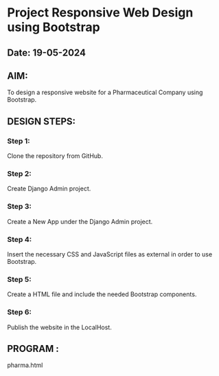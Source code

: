 # Project Responsive Web Design using Bootstrap
## Date: 19-05-2024

## AIM:
To design a responsive website for a Pharmaceutical Company using Bootstrap.


## DESIGN STEPS:

### Step 1:
Clone the repository from GitHub.

### Step 2:
Create Django Admin project.

### Step 3:
Create a New App under the Django Admin project.

### Step 4:
Insert the necessary CSS and JavaScript files as external in order to use Bootstrap.

### Step 5:
Create a HTML file and include the needed Bootstrap components.

### Step 6:
Publish the website in the LocalHost.



## PROGRAM :

pharma.html
<!DOCTYPE html>
<html lang="en">

<head>
    <title>Bootstrap Example</title>
    <meta charset="utf-8" />
    <meta name="viewport" 
          content="width=device-width, initial-scale=1" />
    <link rel="stylesheet" 
          href=
"https://maxcdn.bootstrapcdn.com/bootstrap/3.4.0/css/bootstrap.min.css" />
    <script src=
"https://ajax.googleapis.com/ajax/libs/jquery/3.4.1/jquery.min.js">

    </script>
    <script src=
"https://maxcdn.bootstrapcdn.com/bootstrap/3.4.0/js/bootstrap.min.js">

    </script>
    <style>
      .container{
        margin-top: 70px;
      }
      #ma{
        margin-left: 60px;
      }
      .pa{
        margin-top: 290px;
      }
    
    </style>
</head>

<body bgcolor="whitesmoke">
    <nav class="navbar navbar-default">
        <div class="container-fluid">
            <div class="navbar-header">
                <a class="navbar-brand" href="#">
                    Ibrahim Pharmatical</a>
            </div>
            <ul class="nav navbar-nav">
                <li class="active">
                    <a href="pharma.html">Home</a>
                </li>
                <li>
                    <a href="people.html">People</a>
                </li>
                <li>
                    <a href="product.html">Product</a>
                </li>
                <li>
                    <a href="contact.html">Contact Us</a>
                </li>
                <li>
                  <a class="btn btn-primary" id="l">Sign Up</a>
                </li>
                <li>
                  <a id="s">Login</a>
                </li>
            </ul>
        </div>
    </nav>
    <div class="container" align="middle">
      <h1 style="color:rgb(225, 116, 28)" id="ma">Ibrahim Pharmatical</h1>
      <div class="card" style="width:200px">
          <img class="card-img-top" src=
"pharma(1).jpeg"
              alt="" style="width:300px;" height="300px;">
          <div class="card-body">
              <h4 class="card-title">Our Customer</h4>
              <p class="card-text">
                  Stay Healthy And with Lovely Life
              </p>


              <a href="#" class="btn btn-primary">
                  See Profile
              </a>
          </div>
      </div>
  </div>
</body>
<div bgcolor="aquamarine">
<footer class="pa" align="middle">
  Ibrahim Fedah@(212223240056)
</footer>
</div>
</html>

people.html

<!DOCTYPE html>
<html lang="en">

<head>
    <title>Bootstrap Example</title>
    <meta charset="utf-8" />
    <meta name="viewport" 
          content="width=device-width, initial-scale=1" />
    <link rel="stylesheet" 
          href=
"https://maxcdn.bootstrapcdn.com/bootstrap/3.4.0/css/bootstrap.min.css" />
    <script src=
"https://ajax.googleapis.com/ajax/libs/jquery/3.4.1/jquery.min.js">

    </script>
    <script src=
"https://maxcdn.bootstrapcdn.com/bootstrap/3.4.0/js/bootstrap.min.js">

    </script>
</head>

<body background="vecteezy_abstract-simple-wave-blue-vector-background_11020190.jpg">
    <nav class="navbar navbar-default">
        <div class="container-fluid">
            <div class="navbar-header">
                <a class="navbar-brand" href="#">
                    Ibrahim Pharmatical</a>
            </div>
            <ul class="nav navbar-nav">
                <li class="active">
                    <a href="pharma.html">Home</a>
                </li>
                <li>
                    <a href="people.html">People</a>
                </li>
                <li>
                    <a href="product.html">Product</a>
                </li>
                <li>
                    <a href="contact.html">Contact Us</a>
                </li>
            </ul>
        </div>
    </nav>
    <section class="testimonial">
        <div class="container">
            <div class="testi_slider owl-carousel owl-theme">
                <div class="item">
                    <div class="testi_item">
                        <div class="testimonial_image">
                            <img src="images.jpeg" alt="" height="200px" width="280px">
                        </div>
                        <div class="testi_item_content">
                            <h4>- Dr.Adam Gilchrist -</h4>       
                            <img src="pharmat.jpeg" alt="">
                        <div class="testi_item_content">
                            <h4>- Dr. Suzanne Holroyd -</h4>         
                        </div>
                    </div>
                </div>
            </div>
        </div>
        </div>
    </section>
  
    
</body>

product.html

<!DOCTYPE html>
<html lang="en">

<head>
    <title>Bootstrap Example</title>
    <meta charset="utf-8" />
    <meta name="viewport" 
          content="width=device-width, initial-scale=1" />
    <link rel="stylesheet" 
          href=
"https://maxcdn.bootstrapcdn.com/bootstrap/3.4.0/css/bootstrap.min.css" />
    <script src=
"https://ajax.googleapis.com/ajax/libs/jquery/3.4.1/jquery.min.js">

    </script>
    <script src=
"https://maxcdn.bootstrapcdn.com/bootstrap/3.4.0/js/bootstrap.min.js">

    </script>
    <style>
        .pa{
        margin-top: 540px;
      }
    </style>
</head>

<body background="vecteezy_abstract-simple-wave-blue-vector-background_11020190.jpg">
    <nav class="navbar navbar-default">
        <div class="container-fluid">
            <div class="navbar-header">
                <a class="navbar-brand" href="#">
                    Ibrahim Pharmatical</a>
            </div>
            <ul class="nav navbar-nav">
                <li class="active">
                    <a href="pharma.html">Home</a>
                </li>
                <li>
                    <a href="people.html">People</a>
                </li>
                <li>
                    <a href="product.html">Product</a>
                </li>
                <li>
                    <a href="contact.html">Contact Us</a>
                </li>
            </ul>
        </div>
    </nav>
    <div>
        <div class="container" style="color:rgb(129, 24, 221)">
            <h1>Ibrahim Pharmatical</h1>
        </div>
        <div class="container">
            <h4>Type of pharmaticals</h4>
        </div>
        <div class="container">
            <div class="row">
                <div class="col-md-3">
                    <div class="dropdown">
                        <button class="btn btn-warning dropdown-toggle"
                            type="button" data-toggle="dropdown">
                            Subash Pharmaticals
                            <span class="caret"></span>
                        </button>
                        <ul class="dropdown-menu">
                            <li class="dropdown-header container">
                                <b>Biological</b>
                            </li>
                            <li><a href="#">Bacteria</a></li>
                            <li><a href="#">Animal Cell</a></li>
                            <li><a href="#">Plant Cell</a></li>
                            <li class="divider"></li>
                            <li class="dropdown-header container">
                                <b>Chemical</b>
                            </li>
                            <li><a href="#">Acetone</a></li>
                            <li><a href="#">Hydro</a></li>
                            <li><a href="#">Chlorine</a></li>
                        </ul>
                    </div>
                </div>
            </div>
        </div>
    </div>
    <br>
    <br>
    <div>
        <p align="middle"><b><i><h3>A pharmaceutical is any kind of drug used for medicinal purposes, like cough syrup or sleeping pills.<br>
            You may have heard of a pharmacy, which is a place where you can buy medicinal drugs, or a pharmacist,<br>
            which is a person who prepares those drugs.</h3></i></b></p>
    </div>
    <div bgcolor="aqua">
        <footer class="pa" align="middle">
            Ibrahim Fedah@(212223240056)
        </footer>
        </div>
</body>

contact.html

<!DOCTYPE html>
<html lang="en">

<head>
    <title>Bootstrap Example</title>
    <meta charset="utf-8" />
    <meta name="viewport" 
          content="width=device-width, initial-scale=1" />
    <link rel="stylesheet" 
          href=
"https://maxcdn.bootstrapcdn.com/bootstrap/3.4.0/css/bootstrap.min.css" />
    <script src=
"https://ajax.googleapis.com/ajax/libs/jquery/3.4.1/jquery.min.js">

    </script>
    <script src=
"https://maxcdn.bootstrapcdn.com/bootstrap/3.4.0/js/bootstrap.min.js">

    </script>
</head>

<body background="vecteezy_abstract-simple-wave-blue-vector-background_11020190.jpg">
    <nav class="navbar navbar-default">
        <div class="container-fluid">
            <div class="navbar-header">
                <a class="navbar-brand" href="#">
                    Ibrahim Pharmatical</a>
            </div>
            <ul class="nav navbar-nav">
                <li class="active">
                    <a href="pharma.html">Home</a>
                </li>
                <li>
                    <a href="people.html">People</a>
                </li>
                <li>
                    <a href="product.html">Product</a>
                </li>
                <li>
                    <a href="contact.html">Contact Us</a>
                </li>
            </ul>
        </div>
    </nav>
    <div>
        <form>
            <span class="border">
            <div class="form-group" align="center">
                <br>
                <br>
              <label for="exampleFormControlInput1"><b>Email address:</b></label><br>
              ibrahimpharmaticals197@gmail.com
            </div>
            <br>
            <br>
            <div class="form-group" align="center">
              <label for="exampleFormControlTextarea1"><b>Contact Number:</b></label><br>
              91+ 9456378597<br>
              +91 8679234879
            </div>
            <br>
            <br>
            <div class="form-group" align="center">
                <label for="exampleFormControlTextarea1"><b>Address:</b></label><br>
              Rajaji Street ,<br>Thiruvallur Nagar,<br>Chennai-635109<br>
              </div>
            </span>
          </form>
    </div>
</body>



## OUTPUT:
![image](https://github.com/ibrahimfedahs/Pharma/assets/150319493/dcdbc8cd-f027-469d-9a06-d7d2038cd5d6)
![image](https://github.com/ibrahimfedahs/Pharma/assets/150319493/49486eba-d1ba-4c79-811b-8702e5b7b4ee)
![image](https://github.com/ibrahimfedahs/Pharma/assets/150319493/5cff09e3-3e62-47ff-be9b-836ad477d739)
![image](https://github.com/ibrahimfedahs/Pharma/assets/150319493/a50bd833-a1a9-492b-b883-5def5c6e12b1)



## RESULT:
The Project for responsive web design using Bootstrap is completed successfully.
